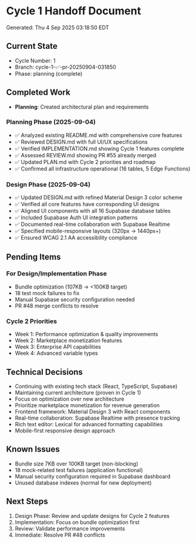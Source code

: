 # Cycle 1 Handoff Document

Generated: Thu  4 Sep 2025 03:18:50 EDT

## Current State
- Cycle Number: 1
- Branch: cycle-1-✅-pr-20250904-031850
- Phase: planning (complete)

## Completed Work
<!-- Updated by each agent as they complete their phase -->
- **Planning**: Created architectural plan and requirements
### Planning Phase (2025-09-04)
- ✅ Analyzed existing README.md with comprehensive core features
- ✅ Reviewed DESIGN.md with full UI/UX specifications
- ✅ Verified IMPLEMENTATION.md showing Cycle 1 features complete
- ✅ Assessed REVIEW.md showing PR #55 already merged
- ✅ Updated PLAN.md with Cycle 2 priorities and roadmap
- ✅ Confirmed all infrastructure operational (16 tables, 5 Edge Functions)

### Design Phase (2025-09-04)
- ✅ Updated DESIGN.md with refined Material Design 3 color scheme
- ✅ Verified all core features have corresponding UI designs
- ✅ Aligned UI components with all 16 Supabase database tables
- ✅ Included Supabase Auth UI integration patterns
- ✅ Documented real-time collaboration with Supabase Realtime
- ✅ Specified mobile-responsive layouts (320px → 1440px+)
- ✅ Ensured WCAG 2.1 AA accessibility compliance

## Pending Items
<!-- Items that need attention in the next phase or cycle -->
### For Design/Implementation Phase
- Bundle optimization (107KB → <100KB target)
- 18 test mock failures to fix
- Manual Supabase security configuration needed
- PR #48 merge conflicts to resolve

### Cycle 2 Priorities
- Week 1: Performance optimization & quality improvements
- Week 2: Marketplace monetization features
- Week 3: Enterprise API capabilities
- Week 4: Advanced variable types

## Technical Decisions
<!-- Important technical decisions made during this cycle -->
- Continuing with existing tech stack (React, TypeScript, Supabase)
- Maintaining current architecture (proven in Cycle 1)
- Focus on optimization over new architecture
- Prioritize marketplace monetization for revenue generation
- Frontend framework: Material Design 3 with React components
- Real-time collaboration: Supabase Realtime with presence tracking
- Rich text editor: Lexical for advanced formatting capabilities
- Mobile-first responsive design approach

## Known Issues
<!-- Issues discovered but not yet resolved -->
- Bundle size 7KB over 100KB target (non-blocking)
- 18 mock-related test failures (application functional)
- Manual security configuration required in Supabase dashboard
- Unused database indexes (normal for new deployment)

## Next Steps
<!-- Clear action items for the next agent/cycle -->
1. Design Phase: Review and update designs for Cycle 2 features
2. Implementation: Focus on bundle optimization first
3. Review: Validate performance improvements
4. Immediate: Resolve PR #48 conflicts

